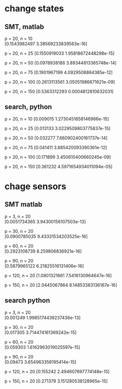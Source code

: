# change states
## SMT, matlab

p = 20, n = 10  \
[0.1543982497      3.38569233839563e-16]

p = 20, n = 25 
[0.1550919033      1.95818672448298e-15]

p = 20, n = 50
[0.0978938188      3.89344813365748e-14]

p = 20, n = 75
[0.1901967199       4.0929508864385e-12]

p = 20, n = 100
[0.2613113561      3.05051986671621e-09]

p = 20, n = 150
[0.5363312293        0.0004812810632031]

## search, python

p = 20, n = 10
[0.009015 1.2730451658146966e-15]

p = 20, n = 25 
[0.013133 3.0229509803775837e-15]

p = 20, n = 50
[0.032277 7.660902400161737e-14]

p = 20, n = 75
[0.041411 3.885420093390361e-12]

p = 20, n = 100
[0.171899 3.450610400660245e-09]

p = 20, n = 150
[0.361232 4.5971654934011094e-05]

# chage sensors
## SMT matlab

p = 3, n = 20  \
[0.0051734365      3.94300156107503e-13]

p = 30, n = 20  
[0.0900785035      9.43331534203525e-16]

p = 60, n = 20  
[0.2923108739        8.259806836921e-16]

p = 90, n = 20  
[0.5879965122      6.21825516131406e-16]

p = 120, n = 20
[1.0801321661       7.5416130964647e-16]

p =  150, n = 20
[2.0445067864      8.14853383136167e-16]

## search python

p = 3, n = 20  \
[0.001249 1.9985174439237436e-13]

p = 30, n = 20  
[0.017305 3.714474161369242e-15]

p = 60, n = 20  
[0.059303 1.6162963019025597e-15]

p = 90, n = 20  
[0.09473 3.654963358195414e-15]

p = 120, n = 20
[0.155242 2.494607697774148e-15]

p =  150, n = 20
[0.271379 3.151280538128965e-15]


